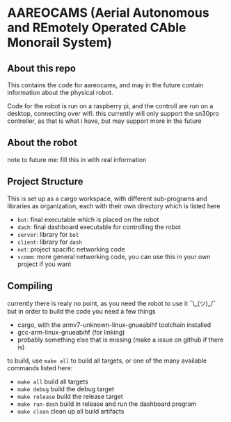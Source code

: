 # AAREOCAMS (Aerial Autonomous and REmotely Operated CAble Monorail System)

## About this repo

This contains the code for aareocams, and may in the future contain information about the physical robot.

Code for the robot is run on a raspberry pi, and the controll are run on a desktop, connecting over wifi.
this currently will only support the sn30pro controller, as that is what i have, but may support more in the future

## About the robot

note to future me: fill this in with real information

## Project Structure

This is set up as a cargo workspace, with different sub-programs and libraries as organization, each with their own directory which is listed here

- `bot`: final executable which is placed on the robot
- `dash`: final dashboard executable for controlling the robot
- `server`: library for `bot`
- `client`: library for `dash`
- `net`: project spacific networking code
- `scomm`: more general networking code, you can use this in your own project if you want

## Compiling

currently there is realy no point, as you need the robot to use it ¯\\\_(ツ)_/¯ but in order to build the code you need a few things

- cargo, with the armv7-unknown-linux-gnueabihf toolchain installed
- gcc-arm-linux-gnueabihf (for linking)
- probably something else that is missing (make a issue on github if there is)

to build, use `make all` to build all targets, or one of the many available commands listed here:

- `make all` build all targets
- `make debug` build the debug target
- `make release` build the release target
- `make run-dash` build in release and run the dashboard program
- `make clean` clean up all build artifacts
